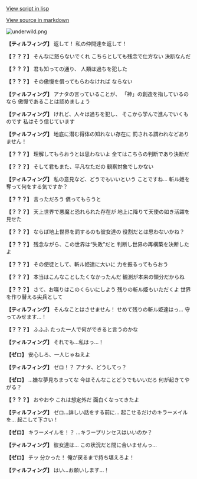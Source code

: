 [View script in lisp](../scripts/100801030.txt)

[View source in markdown](100801030.md)

![underwild.png](../images/backgrounds/underwild.png)

**【ティルフィング】**
返して！
私の仲間達を返して！

**【？？？】**
そんなに怒らないでくれ
こちらとしても残念で仕方ない
決断なんだ

**【？？？】**
君も知っての通り、
人類は過ちを犯した

**【？？？】**
その傲慢を償ってもらわなければ
ならない

**【ティルフィング】**
アナタの言っていることが、
「神」の創造を指しているのなら
傲慢であることは認めましょう

**【ティルフィング】**
けれど、人々は過ちを犯し、
そこから学んで進んでいくものです
私はそう信じています

**【ティルフィング】**
地底に潜む得体の知れない存在に
罰される謂われなどありません！

**【？？？】**
理解してもらおうとは思わないよ
全てはこちらの判断であり決断だ

**【？？？】**
そして君もまた、平凡なただの
観察対象でしかない

**【ティルフィング】**
私の意見など、どうでもいいという
ことですね…
斬ル姫を奪って何をする気ですか？

**【？？？】**
言っただろう
償ってもらうと

**【？？？】**
天上世界で悪魔と恐れられた存在が
地上に降りて天使の如き活躍を見せた

**【？？？】**
ならば地上世界を罰するのも彼女達の
役割だとは思わないかね？

**【？？？】**
残念ながら、この世界は“失敗”だと
判断し世界の再構築を決断したよ

**【？？？】**
その使徒として、斬ル姫達に大いに
力を振るってもらおう

**【？？？】**
本当はこんなことしたくなかったんだ
観測が本来の領分だからね

**【？？？】**
さて、お喋りはこのくらいにしよう
残りの斬ル姫もいただくよ
世界を作り替える尖兵として

**【ティルフィング】**
そんなことはさせません！
せめて残りの斬ル姫達はっ…
守ってみせます…！

**【？？？】**
ふふふ
たった一人で何ができると言うのかな

**【ティルフィング】**
それでも…私はっ…！

**【ゼロ】**
安心しろ、一人じゃねえよ

**【ティルフィング】**
ゼロ！？
アナタ、どうしてっ？

**【ゼロ】**
…嫌な夢見ちまってな
今はそんなことどうでもいいだろ
何が起きてやがる？

**【？？？】**
おやおや
これは想定外だ
面白くなってきたよ

**【ティルフィング】**
ゼロ…詳しい話をする前に…
起こせるだけのキラーメイルを…
起こして下さい！

**【ゼロ】**
キラーメイルを！？
…キラープリンセスはいいのか？

**【ティルフィング】**
彼女達は…
この状況だと間に合いませんっ…

**【ゼロ】**
チッ
分かった！
俺が戻るまで持ち堪えろよ！

**【ティルフィング】**
はい…お願いします…！